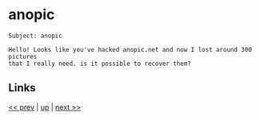 # anopic

    Subject: anopic

    Hello! Looks like you've hacked anopic.net and now I lost around 300 pictures
    that I really need. is it possible to recover them?

## Links

[<< prev](2022-02-11.md) | [up](../) | [next >> ](2022-06-11.md)
